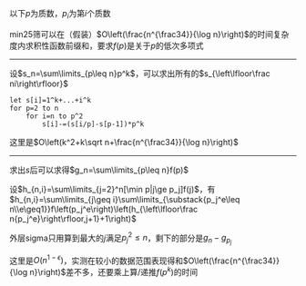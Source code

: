 以下$p$为质数，$p_i$为第$i$个质数

min25筛可以在（假装）$O\left(\frac{n^{\frac34}}{\log n}\right)$的时间复杂度内求积性函数前缀和，要求$f(p)$是关于$p$的低次多项式

-------------

设$s_n=\sum\limits_{p\leq n}p^k$，可以求出所有的$s_{\left\lfloor\frac ni\right\rfloor}$

```
let s[i]=1^k+...+i^k
for p=2 to n
	for i=n to p^2
		s[i]-=(s[i/p]-s[p-1])*p^k
```

这里是$O\left(k^2+k\sqrt n+\frac{n^{\frac34}}{\log n}\right)$

-------------------------------------

求出$s$后可以求得$g_n=\sum\limits_{p\leq n}f(p)$

设$h_{n,i}=\sum\limits_{j=2}^n[\min p|j\ge p_j]f(j)$，有$h_{n,i}=\sum\limits_{j\geq i}\sum\limits_{\substack{p_j^e\leq n\\e\geq1}}f\left(p_j^e\right)\left(h_{\left\lfloor\frac n{p_j^e}\right\rfloor,j+1}+1\right)$

外层sigma只用算到最大的$j$满足$p_j^2\leq n$，剩下的部分是$g_n-g_{p_j}$

这里是$O(n^{1-\epsilon})$，实测在较小的数据范围表现得和$O\left(\frac{n^{\frac34}}{\log n}\right)$差不多，还要乘上算/递推$f\left(p^k\right)$的时间